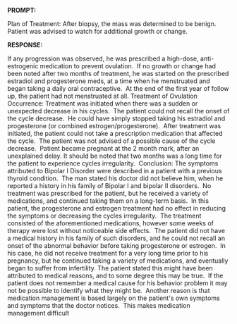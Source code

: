**PROMPT:**

Plan of Treatment:  After biopsy, the mass was determined to be benign. Patient was advised to watch for additional growth or change. 

**RESPONSE:**

  If any progression was observed, he was prescribed a high-dose, anti-estrogenic medication to prevent ovulation.  If no growth or change had been noted after two months of treatment, he was started on the prescribed estradiol and progesterone meds, at a time when he menstruated and began taking a daily oral contraceptive.  At the end of the first year of follow up, the patient had not menstruated at all. Treatment of Ovulation Occurrence: Treatment was initiated when there was a sudden or unexpected decrease in his cycles.  The patient could not recall the onset of the cycle decrease.  He could have simply stopped taking his estradiol and progesterone (or combined estrogen/progesterone).  After treatment was initiated, the patient could not take a prescription medication that affected the cycle.  The patient was not advised of a possible cause of the cycle decrease.  Patient became pregnant at the 2 month mark, after an unexplained delay. It should be noted that two months was a long time for the patient to experience cycles irregularity.  Conclusion: The symptoms attributed to Bipolar I Disorder were described in a patient with a previous thyroid condition.  The man stated his doctor did not believe him, when he reported a history in his family of Bipolar I and bipolar II disorders.  No treatment was prescribed for the patient, but he received a variety of medications, and continued taking them on a long-term basis.  In this patient, the progesterone and estrogen treatment had no effect in reducing the symptoms or decreasing the cycles irregularity.  The treatment consisted of the aforementioned medications, however some weeks of therapy were lost without noticeable side effects.  The patient did not have a medical history in his family of such disorders, and he could not recall an onset of the abnormal behavior before taking progesterone or estrogen.  In his case, he did not receive treatment for a very long time prior to his pregnancy, but he continued taking a variety of medications, and eventually began to suffer from infertility. The patient stated this might have been attributed to medical reasons, and to some degree this may be true.  If the patient does not remember a medical cause for his behavior problem it may not be possible to identify what they might be.  Another reason is that medication management is based largely on the patient's own symptoms and symptoms that the doctor notices.  This makes medication management difficult